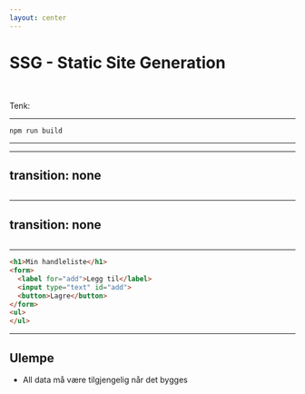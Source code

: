```yaml
---
layout: center
---
```


# SSG - Static Site Generation
<br/>
<p>
Tenk:
<logos-gatsby class="text-5xl"/>
<logos-docusaurus class="text-5xl"/>
<logos-nextjs-icon class="text-5xl"/>
</p>

<style scoped>
  p {
    display: flex;
    align-items: center;
    gap: 5px;
  }
</style>

---

```
npm run build
```

---

<GearWork :size="100" />

---
transition: none
---

<DemoRender :steps="[]" :working="false">
<Screen :empty="true">

```html
```

</Screen>
</DemoRender>

---
transition: none
---
<DemoRender :steps="['GET']" :working="false">
<Screen :empty="true">

```html
```

</Screen>
</DemoRender>

---

<DemoRender :steps="['GET', 'html']" :working="false">
<Screen :empty="false" :items="[]">

```html
<h1>Min handleliste</h1>
<form>
  <label for="add">Legg til</label>
  <input type="text" id="add">
  <button>Lagre</button>
</form>
<ul>
</ul>
```

</Screen>
</DemoRender>

---

## Ulempe
- All data må være tilgjengelig når det bygges